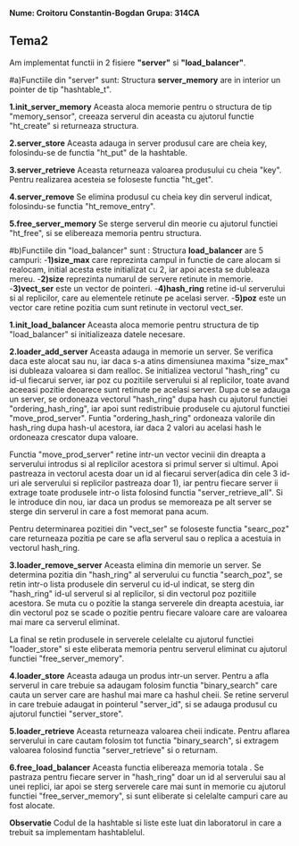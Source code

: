 **Nume: Croitoru Constantin-Bogdan**
**Grupa: 314CA**

## Tema2

Am implementat functii in 2 fisiere **"server"** si **"load_balancer"**.

#a)Functiile din "server" sunt:
Structura **server_memory** are in interior un pointer de tip "hashtable_t".

**1.init_server_memory**
Aceasta aloca memorie pentru o structura de tip "memory_sensor", creeaza 
serverul din aceasta cu ajutorul functie "ht_create" si returneaza structura.

**2.server_store**
Aceasta adauga in server produsul care are cheia key, folosindu-se de functia 
"ht_put" de la hashtable.

**3.server_retrieve**
Aceasta returneaza valoarea produsului cu cheia "key". Pentru realizarea 
acesteia se foloseste functia "ht_get".

**4.server_remove**
Se elimina produsul cu cheia key din serverul indicat, folosindu-se functia 
"ht_remove_entry".

**5.free_server_memory**
Se sterge serverul din meorie cu ajutorul functiei "ht_free", si se elibereaza 
memoria pentru structura.


#b)Functiile din "load_balancer" sunt :
Structura **load_balancer** are 5 campuri:
-**1)size_max** care reprezinta campul in functie de care alocam si realocam, 
initial acesta este initializat cu 2, iar apoi acesta se dubleaza mereu.
-**2)size** reprezinta numarul de servere retinute in memorie.
-**3)vect_ser** este un vector de pointeri.
-**4)hash_ring** retine id-ul serverului si al replicilor, care au elementele 
retinute pe acelasi server.
-**5)poz** este un vector care retine pozitia cum sunt retinute in vectorul 
vect_ser.

**1.init_load_balancer**
Aceasta aloca memorie pentru structura de tip "load_balancer" si initializeaza 
datele necesare.

**2.loader_add_server**
Aceasta adauga in memorie un server. Se verifica daca este alocat sau nu, iar 
daca s-a atins dimensiunea maxima "size_max" isi dubleaza valoarea si dam 
realloc. Se initializea vectorul "hash_ring" cu id-ul fiecarui server, iar poz 
cu pozitiile serverului si al replicilor, toate avand aceeasi pozitie deoarece 
sunt retinute pe acelasi server. Dupa ce se adauga un server, se ordoneaza 
vectorul "hash_ring" dupa hash cu ajutorul functiei "ordering_hash_ring", iar 
apoi sunt redistribuie produsele cu ajutorul functiei "move_prod_server".
Funtia "ordering_hash_ring" ordoneaza valorile din hash_ring dupa hash-ul 
acestora, iar daca 2 valori au acelasi hash le ordoneaza crescator dupa valoare.

Functia "move_prod_server" retine intr-un vector vecinii din dreapta a 
serverului introdus si al replicilor acestora si primul server si ultimul.
Apoi pastreaza in vectorul acesta doar un id al fiecarui server(adica din 
cele 3 id-uri ale serverului si replicilor pastreaza doar 1), iar pentru 
fiecare server ii extrage toate produsele intr-o lista folosind functia 
"server_retrieve_all". Si le introduce din nou, iar daca un produs se memoreaza 
pe alt server se sterge din serverul in care a fost memorat pana acum. 

Pentru determinarea pozitiei din "vect_ser" se foloseste functia "searc_poz" 
care returneaza pozitia pe care se afla serverul sau o replica a acestuia in 
vectorul hash_ring.


**3.loader_remove_server**
Aceasta elimina din memorie un server. Se determina pozitia din "hash_ring" al 
serverului cu functia "search_poz", se retin intr-o lista produsele din serverul 
cu id-ul indicat, se sterg din "hash_ring" id-ul serverul si al replicilor, si 
din vectorul poz pozitiile acestora. Se muta cu o pozitie la stanga serverele 
din dreapta acestuia, iar din vectorul poz se scade o pozitie pentru fiecare 
valoare care are valoarea mai mare ca serverul eliminat. 

La final se retin produsele in serverele celelalte cu ajutorul functiei 
"loader_store" si este eliberata memoria pentru serverul eliminat cu ajutorul 
functiei "free_server_memory".


**4.loader_store**
Aceasta adauga un produs intr-un server. Pentru a afla serverul in care trebuie 
sa adaugam folosim functia "binary_search" care cauta un server care are hashul 
mai mare ca hashul cheii. Se retine serverul in care trebuie adaugat in 
pointerul "server_id", si se adauga produsul cu ajutorul functiei "server_store".

**5.loader_retrieve**
Aceasta returneaza valoarea cheii indicate. Pentru aflarea serverului in care 
cautam folosim tot functia "binary_search", si extragem valoarea folosind 
functia "server_retrieve" si o returnam.


**6.free_load_balancer**
Aceasta functia elibereaza memoria totala .
Se pastraza pentru fiecare server in "hash_ring" doar un id al serverului sau 
al unei replici, iar apoi se sterg serverele care mai sunt in memorie cu 
ajutorul functiei "free_server_memory", si sunt eliberate si celelalte campuri 
care au fost alocate.


**Observatie**
Codul de la hashtable si liste este luat din laboratorul in care a trebuit 
sa implementam hashtablelul.





